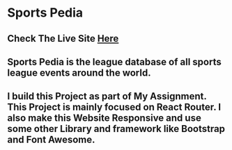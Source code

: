 # Sports Pedia

## Check The Live Site [Here](https://github.com/ishtiak-ahmed)

## Sports Pedia is the league database of all sports league events around the world.

## I build this Project as part of My Assignment. This Project is mainly focused on React Router. I also make this Website Responsive and use some other Library and framework like Bootstrap and Font Awesome.

